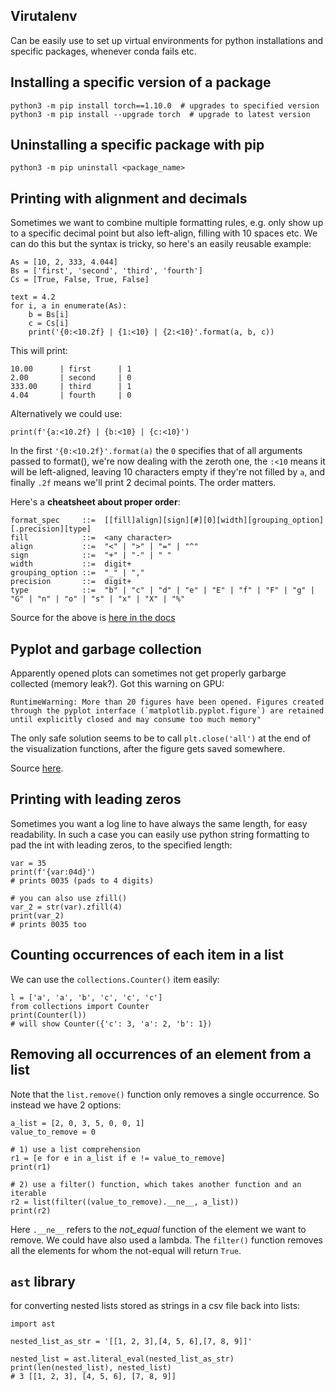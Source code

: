 ## Virutalenv
Can be easily use to set up virtual environments for python installations and specific packages, whenever conda fails etc.

## Installing a specific version of a package

```
python3 -m pip install torch==1.10.0  # upgrades to specified version
python3 -m pip install --upgrade torch  # upgrade to latest version
```

## Uninstalling a specific package with pip

```
python3 -m pip uninstall <package_name>
```

## Printing with alignment and decimals
Sometimes we want to combine multiple formatting rules, e.g. only show up to a specific decimal point but also left-align, filling with 10 spaces etc. We can do this but the syntax is tricky, so here's an easily reusable example:

```
As = [10, 2, 333, 4.044]
Bs = ['first', 'second', 'third', 'fourth']
Cs = [True, False, True, False]

text = 4.2
for i, a in enumerate(As):
    b = Bs[i]
    c = Cs[i]
    print('{0:<10.2f} | {1:<10} | {2:<10}'.format(a, b, c))
```

 This will print:
 ```
10.00      | first      | 1         
2.00       | second     | 0         
333.00     | third      | 1         
4.04       | fourth     | 0
```

Alternatively we could use:
```
print(f'{a:<10.2f} | {b:<10} | {c:<10}')
```

In the first `'{0:<10.2f}'.format(a)` the `0` specifies that of all arguments passed to format(), we're now dealing with the zeroth one, the `:<10` means it will be left-aligned, leaving 10 characters empty if they're not filled by `a`, and finally `.2f` means we'll print 2 decimal points. The order matters.

Here's a **cheatsheet about proper order**:

```
format_spec     ::=  [[fill]align][sign][#][0][width][grouping_option][.precision][type]
fill            ::=  <any character>
align           ::=  "<" | ">" | "=" | "^"
sign            ::=  "+" | "-" | " "
width           ::=  digit+
grouping_option ::=  "_" | ","
precision       ::=  digit+
type            ::=  "b" | "c" | "d" | "e" | "E" | "f" | "F" | "g" | "G" | "n" | "o" | "s" | "x" | "X" | "%"
```
Source for the above is [here in the docs](https://docs.python.org/3/library/string.html#formatspec)

## Pyplot and garbage collection

Apparently opened plots can sometimes not get properly garbarge collected (memory leak?). Got this warning on GPU: 

```
RuntimeWarning: More than 20 figures have been opened. Figures created through the pyplot interface (`matplotlib.pyplot.figure`) are retained until explicitly closed and may consume too much memory"
```

The only safe solution seems to be to call `plt.close('all')` at the end of the visualization functions, after the figure gets saved somewhere.

Source [here](https://stackoverflow.com/questions/8213522/when-to-use-cla-clf-or-close-for-clearing-a-plot-in-matplotlib).

## Printing with leading zeros

Sometimes you want a log line to have always the same length, for easy readability. In such a case you can easily use python string formatting to pad the int with leading zeros, to the specified length:

```
var = 35
print(f'{var:04d}')
# prints 0035 (pads to 4 digits)

# you can also use zfill()
var_2 = str(var).zfill(4)
print(var_2)
# prints 0035 too
```

## Counting occurrences of each item in a list

We can use the `collections.Counter()` item easily:

```
l = ['a', 'a', 'b', 'c', 'c', 'c']
from collections import Counter
print(Counter(l))
# will show Counter({'c': 3, 'a': 2, 'b': 1})
```

## Removing all occurrences of an element from a list

Note that the `list.remove()` function only removes a single occurrence.
So instead we have 2 options:

```
a_list = [2, 0, 3, 5, 0, 0, 1]
value_to_remove = 0

# 1) use a list comprehension
r1 = [e for e in a_list if e != value_to_remove]
print(r1)

# 2) use a filter() function, which takes another function and an iterable
r2 = list(filter((value_to_remove).__ne__, a_list))
print(r2)
```

Here `.__ne__` refers to the _not_equal_ function of the element we want to remove. We could have also used a lambda. The `filter()` function removes all the elements for whom the not-equal will return `True`.

## `ast` library

for converting nested lists stored as strings in a csv file back into lists:

```
import ast

nested_list_as_str = '[[1, 2, 3],[4, 5, 6],[7, 8, 9]]'

nested_list = ast.literal_eval(nested_list_as_str)
print(len(nested_list), nested_list)
# 3 [[1, 2, 3], [4, 5, 6], [7, 8, 9]]

```
